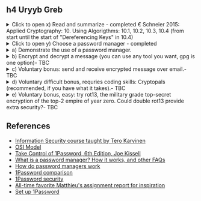 ## h4 Uryyb Greb

<details><summary>Click to open x) Read and summarize - completed 
€ Schneier 2015: Applied Cryptography: 10. Using Algorigthms: 10.1, 10.2, 10.3, 10.4 (from start until the start of "Dereferencing Keys" in 10.4)</summary>
<p>
        
The security of the whole system (data, communication, information, etc. security) is as strong as the weakest link, therefore every element (algorithm, protocol, key management, etc) has to be secure. 

Cryptography is only a very small part of the system - the mathematics of making the system secure. People sometimes focus only on its length while neglect the other aspects. Example: it's much easier to steal data from so's computer by breaking and installing a camera recording computer screen than cryptanalze the hard drive. 

Additionally, the "spy versus spy" cryptography technology is so obsolete as over 99% used in daily operations (bank cards, pay-TV, office building, computer access token, prepayment electricity meter, etc.). In these applications, cryptography role is minor. NSA (National Security Agency) admitted that most securities failures are not because of algorithms or protocol failures, but mainly due to other implementation failures (personel with harmful intention, faulty implementation, integration blunders, etc.) 
                    
#### 10.1 Choosing an algorithm

Available options, all listed below have some issues, 
* published algorithm (ground: as it's out there and already tested by the crytographer and survived) - most sensible option 
* manufacturer (ground: they get to protect their reputation)
* private consultant (ground: they know things)
* the government (ground: the gov protects its citizen interest)
* using their own algorithms (ground: the best, and self trust) 

The algorithms in this book are public and listed with results, both positive and negative with exception of military cryptanalysis - no access. 
 
Algorithms for Export 
* must be approved by the US gov (or actually the NSA - National Security Agency). NSA gets a copy of the source code, but the algorithm's details stay in secret. 
* Non-official practices: 
  * leak a key bit once in a while, embedded in the ciphertext
  * fit the effective key within 30 bit range, example: while the algorithm may accept a 100-bit key, most of those keys might be equivalent (???) 
  * use a fix IV, or encrypt a fixed header at the beginning of each encrypted msg (known-plaintext attack)
  * generate few random bytes, encrypt them with the key, put both the plaintext and ciphertext of those random bytes at the beginning of the encrypted message (known-plaintext attack). 
           
#### 10.2 Public-key cryptography versus symmetric cryptography
        
 Note: terms briefly explained in 1 Foudations, 1.1 Terminology (see Note to self below) 
 
 Both have their own strength and weakness - they are different and solve different problems. 
 Symmetric cryptogaphy is best for encrypting data while public-key outshines in key management and protocols.   
        
#### 10.3 Encrypting communication channels  
 
 OSI models (Open Systems Inconnection) consists of 7 layers - 1. physical, 2. data link, 3. network, 4. transport, 5. session, 6. presentation, 7. application according to [Imperva OSI Model](https://www.imperva.com/learn/application-security/osi-model/)
 * Link-to-link encryption (lowest layers - 1. physical and 2. data link) - 
  * plus - the easiest place to add encryption (generally standardized, easy to connect hadware encryption devices), effective encryption (traffic-flow security - hacker cannot get access to the information, where and how much information is being transferred). Security does NOT depend on any traffic management techniques. Key management is also simple, only 2 endpoints of the line need A COMMON key, and they can change their key independently from the rest of the network, encryption is online
  * minus - EACH physical link in the network needs to be encrypted, leaving any link unencrypted would affect the security of the entire network. Additionally, every node in the network must be protected, since it processes unencrypted data.  
        
 * End-to-end encryption (3. network and 4. transport layers) - encryption device must understand the data according to the protocols up to layer 3. network and encrypt only the transport data units, which are then recombined with the unencrypted routing information and sent to lower layers for transmission (???)
  * plus - avoid encryption/ decryption problem at the physical layer (link-to-link encryption), data remains encrypted until it reaches the final destination.    
  * minus -  prone to traffic analysis (routing information for the data is not encrypted, hacker can learn who communicate to whom, what time, how long WIHOUT knowing contents of these converstaions). Key management is more difficult as individual users must be sure they have common keys, encryption is offline. 

Combining the two -  most expensive but most effective way of securing a network. link-to-link encrypion assure traffic-flow-security, and end-to-end reduces the threat of unencrypted data at the various nodes in the network. Key management for the two schemes can be completely separate: at the physical level (link-to-link) by the network manager and users (end-to-end) encryption. 
        
#### 10.4 Encrypting data for storage (???) - this part is much more challenging to go through comparing to previous 3 

Example: A sends herself a message *in the future* - different problem opened. 
        
In communication channels, messages in transit have no intrinsic (real) value. If A sends B a message, and B doesn't receive the message, A can resend it. NOT for data encrypted for storage. Getting back to the example, A sends her future self a message in the future, and cannot decrypt her own message, she cannot go back in time and decrypt it - it is lost. 

The encryption key has the same value as the message, only smaller. Cryptography breaks large secres into smaller pieces which can be easily lost. Key management procedures: same keys will be used many times, and data may stay on a disk for a while before being decrypted. Note that communication link keys ideally should exist only for the length of communication. For data storage keys, that can be for years, so the keys have to be stored securely for years.

Other issues: 
 * multiple forms of data exists in different locations -> more prone to known-plaintext attack (see brief explanation in 1 Foudations, 1.1 Terminology - as in Note to self below)
 * for DB app, pieces of data may be smaller than the block size of most algorithms ->  encrypted data is bigger than the original. 
 * speed of I/O devices asks for fast EnC/DeC, and may require encryption hardware, or special algorithm 
 * safe, long-term storage for keys required
 * key management is muc more complicated for different users with different privileges
        
Retrieval for encrypted non-structured text files is easier, while for database is much problematic (decrypt the whole DB to access a single record inefficient vs encrypt records independently proning to block-replay attack). On top of that, unencrypted file(s) must be erased after encryption.  
     
Dereferencing keys: 
2 options to encrypt a large hard drive:
 1. Encrypt all the data using a single key -> security issue: large amount of encrypted message can be exposed to hacker, multiple users can see all the files on the drive. 
 2. Encrypt each file with a different key -> issue: usershave to remember different keys for different files.
        
Solution: encrypt each file with a separate key, then encrypt the keys for these file with another key - each user has to remember only one key. Different users can have different subsets of file-encryption keys encrypted with their key, then even master key - more secure option - every file-encryption key is encrypted. (prevent dictionary attack). 
        
Driver-level vs File-level Encryption 
2 ways to encrypt a hard drive:
 1. File-level: every file is encrypted separately. User has to decrypt the file, us, and re-encrypt the file. 
 2. Driver-level: a logical driver on user's machine with all data encrypted, much secure and complex than a simple file-encryption program as its scope is much bigger. The driver would ask user for a password before starting up. This is used to generate the master decryption key used to decrypt actual decryption keys used on different data. 

Providing Random Access to an Encrypted Drive (???) 
Expected feature. Available solutions: 
 1. Use the sectore address to generate a unique IV (Initialization Vector which is random data encrypted as the first block - see 9.3 and CBC - Cipher block chaining mode) for each sector being Enc/Dec. Issue: each sector will ALWAYS be encrypted with the same IV. 
 2. For the master key, generate a pseudo-random block as large as one sector by runing an algorithm in OFB (???) mode. To encrypt any sector, first XOR in this pseudo-random block, than encrypt normally with a block cipher in ECB mode - ECB + OFB. 

As CBC (Cipher Block Chain) and CFB (Cipher Feedback - ???) are error-recovering modes, all the block, except the 1st/ 1st + 2nd block in the sector can be used to generate the IV for that sector. 
Example:
 * IV for sector 3001 can be the hash of all, except fro the first 128 bit of the sector's data.
 * After generating the IV, the sector can be encrypted in CBC mode. 
 * To decrypt, first use the second 64-bit lock of the sector as an IV to decryp the remainder of the sector
 * Then, using the decrypted data, regenerate the IV and decrypt the first 128 bits. (???) 
       
#### Note to self: 
Although not required, I find reading chapter 1  Foundations, 1.1 Terminology provides a general overview and understanding of the most often used terminology in this book. From those: 
 * plaintext (cleartext) - original message (M)
 * encryption - the practice/act/process of disguise the msg to hide its subtance (E) vs decryption (D)
 * ciphertext - encrypted message (C)
 * cryptanalysis - art and science of breaking encrypted (ciphertext) message
 * cipher (cryptographic algorithm) - mathematical function used for encryption (E) and decryption (D) 
 * cryptosytem = algorithm + plaintexts (M) + ciphertexts (C) + keys (K) 
 * symmetric algorithm (conventional algorithm) - encryption key can be calculated from decryption key and vice versa. Usually, encryption key = decryption key (aka. secret-key algorithm, single-key algorithm, or one-key algorithm). Sender and receiver have to agree on a key BEFORE they can communicate securely. So, the key must remain secret in order to keep the communication secret. SA can be divided into stream algorithm and block algorithm. 
 * public-key algorithm (asymetric algorithm) - encryption key (public key) <> decryption key (private key), and decryption key CANNOT be calculated from encryption key which can be made public.
 * ciphertext-only attack - the hacker has access to several ciphertexts (encrypted messages) with the same encryption algorithm, he tries to recover as many plaintexts as possible, or even try to find out the encryption key to decrypt other ciphertexts with the same keys. 
 * known-plaintext attack - the hacker has access to several plaintext messages and their corresponding ciphertexts, he tries to find out the encryption key/algorithm to decrypt any NEW ciphertexts encrypted with the same keys. 
 * chosen-plaintext attack 
 * adaptive-chosen plaintext attack  
 * chosen-ciphertext attack
 * block-replay attack (???) 
</p>
</details>
<details><summary>Click to open y) Choose a password manager - completed </summary>
<p>
The password manager I chose here is 1Password. In general, password managers are apps which generate strong passwords, securely store them and automatically fill them in on websites/apps where login is required. Apart from passwords, 1Pass stores and manages other sensitive information such as credit card numbers, secure notes and personal identities.  1Pass is built based on the open-source SQLite database format and uses algorithms that expers have examined and verified to keep information safe. 

* What threats does it protect against? In general, sensitive data exposure (login details, password, credit card numbers, bank account details, secure note, etc), data breach. In particular, 1Password protects users from password reuse, brute-force attack (hacker trying to guess the password by trying every possible characters combination systematically), phishing attacks, keyloggers and physical thefts. 
        
* What information is encrypted, what's not? 
     
 * data like passwords, personal information - credit card info, bank account, passport details, secure notes are encrypted,  (credentials 8account password,  secret key) are never sent over the network
 * data not encrypted are either required to operate 1Password itself (name of password vaults, URL of websites where the passwords are saved to, register email address, metadata related to account activity - account creation date, and modification date) or data considered not sensitive. 
    
* What's the license? How would you describe license's effects or categorize it?
 different licences are available, among them: 
  * subcription license - most common model (monthly/annually fee)  
  * individual license - one time payment for a single user 
  * family license - one time payment license for up to 5 family members on multiple devices    
  * business licence - subscription-based with extra features and supports.     
        
* Where is the data stored? If in "the cloud", which country / juristiction / which companies? If on local disk, where?
        
Location of users' data storage depends on the version and users' preferences, availabe options are:
 1. Local storage - for standalone version user (individual license) at user's computer hard drive or mobile device's internal storage.  
 2. Cloud storage - for subcription license users 
 3. Local network storage - extra option for business licence user

1Password is subject to Canadian laws and regulations as they are based in Canada, however, depending on the storage location, extra regional legal compliance may apply. 
        
* How is the data protected? 
        * end-to-end encryption model using AES-GCM-256 authenticated encryption (??? explaination needed), 
        * PBKDF2-HMAC-SHA256 for key derivation, account password is NOT stored alongside the 1Password data or transmitted over the network
 * the data in user's 1Password account is protected by the 128-bit Secret Key which is combined with the user's account password to encrypt the data. 

Other features: 
 * clipboard management - can be set to remove passwords from user's clipboard automatically 
 * code signature validation - 1Password examines the browsers' reliabilities before letting user enter sensitive information
 * auto-lock - AFK or when closing the laptop 
 * watchover vulnerability alerts  - sending warning once a website has been hacked
 * phishing protection - filling in passwords on the sites where they are saved 
 * 1Password displays or fills data only when requested by the user
 * biometric accesss option available (fingerprint)
 * secure remote password (SRP)    
  </p>
  </details>
<details><summary>a) Demonstrate the use of a password manager. </summary>
  <p>
Using 1Password is simple and straightforward, below how I created a free account and set up my password for the 1Password account and store password to a site (hhmoodle.haaga-helia.fi). 

1Password setup instruction can be found at [Set up 1Password](https://support.1password.com/explore/get-started/?utm_source=google&utm_medium=cpc&utm_campaign=18322456510&utm_content=&utm_term=&gclid=Cj0KCQiA6fafBhC1ARIsAIJjL8n2dNt3MSlp5vouoOxoVbbjBInVue4Bv_Tu0uttJPF8YF9aDrFfWCQaAm-0EALw_wcB&gclsrc=aw.ds)          
          
<img width="487" alt="1password-demo-01" src="https://user-images.githubusercontent.com/99587532/221982737-fcbc7f06-2540-4674-addb-ec6fed24dee2.png">
<img width="512" alt="1password-demo-02" src="https://user-images.githubusercontent.com/99587532/221982742-c89921b9-9c1d-46e2-9e36-90d952ffd9c9.png">
<img width="578" alt="1password-demo-03" src="https://user-images.githubusercontent.com/99587532/221982744-54d8f912-019d-435c-916b-c1b4dd763d2f.png">
<img width="353" alt="1password-demo-04" src="https://user-images.githubusercontent.com/99587532/221982746-a35c87d0-658f-4a9e-8b41-cd127ea140b2.png">
<img width="278" alt="1password-demo-05" src="https://user-images.githubusercontent.com/99587532/221982748-9ff62ae9-2c0a-4f70-9fb3-e18d88444b27.png">
<img width="446" alt="1password-demo-06" src="https://user-images.githubusercontent.com/99587532/221982751-45b41a05-d380-4283-aa8f-fadf88c33fca.png">
<img width="617" alt="1password-demo-07" src="https://user-images.githubusercontent.com/99587532/221982752-b59ba445-2c19-4405-b44f-79a2093bd2c7.png">
<img width="617" alt="1password-demo-08" src="https://user-images.githubusercontent.com/99587532/221982753-c2782a53-f332-4fd6-b686-6aebc0cbe19a.png">
<img width="616" alt="1password-demo-09" src="https://user-images.githubusercontent.com/99587532/221982754-99fd7839-bd35-41fb-b6a4-e349b45a1a33.png">
<img width="605" alt="1password-demo-10" src="https://user-images.githubusercontent.com/99587532/221982755-3f17ce8c-ae93-41aa-aad9-a9f1a083fb17.png">
<img width="626" alt="1password-demo-11" src="https://user-images.githubusercontent.com/99587532/221982756-c1559427-2b38-442b-b84c-be965195bcb3.png">
<img width="611" alt="1password-demo-12" src="https://user-images.githubusercontent.com/99587532/221982758-e611c89d-73a9-4df2-ac95-b16f571ea235.png">

  </p>
</details>
<details><summary>b) Encrypt and decrypt a message (you can use any tool you want, gpg is one option)- TBC </summary>
  <p>
  </p>
</details>
<details><summary>c) Voluntary bonus: send and receive encrypted message over email.- TBC </summary>
  <p>
  </p>
</details>
<details><summary> d) Voluntary difficult bonus, requries coding skills: Cryptopals (recommended, if you have what it takes).- TBC </summary>
  <p>
  </p>
</details>
 <details><summary>   e) Voluntary bonus, easy: try rot13, the military grade top-secret encryption of the top-2 empire of year zero. 
  Could double rot13 provide extra security?- TBC </summary>
  <p>
  </p>
</details>

## References 
* [Information Security course taught by Tero Karvinen](https://terokarvinen.com/2023/information-security-2023/)
* [OSI Model](https://www.imperva.com/learn/application-security/osi-model/)
* [Take Control of 1Password, 6th Edition, Joe Kissell](https://learning.oreilly.com/library/view/take-control-of/9781990783180/text/ch005.xhtml#LearnPasswordSecurityBasics)
* [What is a password manager? How it works, and other FAQs](https://blog.1password.com/password-manager/?utm_source=google&utm_medium=cpc&utm_campaign=18322456510&utm_content=&utm_term=&gclid=EAIaIQobChMIuNairOW4_QIVAEeRBR1u2w23EAAYAyAAEgLbBfD_BwE&gclsrc=aw.ds)
* [How do password managers work](https://cybernews.com/best-password-managers/how-do-password-managers-work/)
* [1Password comparison](https://1password.com/comparison/)
* [1Password security](https://support.1password.com/1password-security/)
* [All-time favorite Matthieu's assignment report for inspiration](https://github.com/MatthieuBruh/h5_UryybGreb)
* [Set up 1Password](https://support.1password.com/explore/get-started/?utm_source=google&utm_medium=cpc&utm_campaign=18322456510&utm_content=&utm_term=&gclid=Cj0KCQiA6fafBhC1ARIsAIJjL8n2dNt3MSlp5vouoOxoVbbjBInVue4Bv_Tu0uttJPF8YF9aDrFfWCQaAm-0EALw_wcB&gclsrc=aw.ds)

